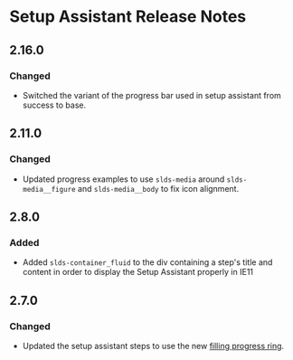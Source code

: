 <!-- Release notes authoring guidelines: http://keepachangelog.com/ -->

# Setup Assistant Release Notes

<!-- ## [Unreleased] -->

## 2.16.0

### Changed

- Switched the variant of the progress bar used in setup assistant from success to base.

## 2.11.0

### Changed

- Updated progress examples to use `slds-media` around `slds-media__figure` and `slds-media__body` to fix icon alignment.

## 2.8.0

### Added

- Added `slds-container_fluid` to the div containing a step's title and content in order to display the Setup Assistant properly in IE11

## 2.7.0

### Changed

- Updated the setup assistant steps to use the new [filling progress ring](https://lightningdesignsystem.com/components/progress-ring/?example=progress-ring-partially-filled&variant=base).
